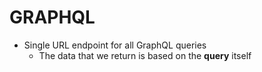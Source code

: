 # GRAPHQL

- Single URL endpoint for all GraphQL queries
    - The data that we return is based on the **query** itself